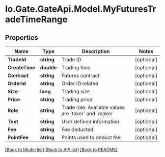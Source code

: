 
# Io.Gate.GateApi.Model.MyFuturesTradeTimeRange

## Properties

Name | Type | Description | Notes
------------ | ------------- | ------------- | -------------
**TradeId** | **string** | Trade ID | [optional] 
**CreateTime** | **double** | Trading time | [optional] 
**Contract** | **string** | Futures contract | [optional] 
**OrderId** | **string** | Order ID related | [optional] 
**Size** | **long** | Trading size | [optional] 
**Price** | **string** | Trading price | [optional] 
**Role** | **string** | Trade role. Available values are &#x60;taker&#x60; and &#x60;maker&#x60; | [optional] 
**Text** | **string** | User defined information | [optional] 
**Fee** | **string** | Fee deducted | [optional] 
**PointFee** | **string** | Points used to deduct fee | [optional] 

[[Back to Model list]](../README.md#documentation-for-models)
[[Back to API list]](../README.md#documentation-for-api-endpoints)
[[Back to README]](../README.md)
